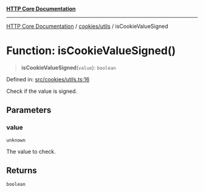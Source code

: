 [**HTTP Core Documentation**](../../../README.md)

***

[HTTP Core Documentation](../../../README.md) / [cookies/utils](../README.md) / isCookieValueSigned

# Function: isCookieValueSigned()

> **isCookieValueSigned**(`value`): `boolean`

Defined in: [src/cookies/utils.ts:16](https://github.com/stonemjs/http-core/blob/f8360abdd8e841f59cefcfadd322bcf66d52c95b/src/cookies/utils.ts#L16)

Check if the value is signed.

## Parameters

### value

`unknown`

The value to check.

## Returns

`boolean`
